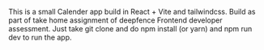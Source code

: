 This is a small Calender app build in React + Vite and tailwindcss.
Build as part of take home assignment of deepfence Frontend developer assessment.
Just take git clone and do npm install (or yarn) and npm run dev to run the app.
